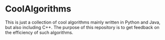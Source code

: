 # CoolAlgorithms


This is just a collection of cool algorithms mainly written in Python and Java, but also including C++. The purpose of this repository is to get feedback on the efficiency of such algorithms. 
